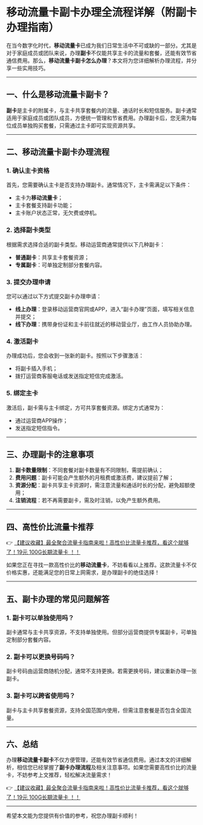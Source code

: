 # 移动流量卡副卡办理全流程详解（附副卡办理指南）

在当今数字化时代，**移动流量卡**已成为我们日常生活中不可或缺的一部分。尤其是对于家庭成员或团队来说，办理**副卡**不仅能共享主卡的流量和套餐，还能有效节省通信费用。那么，**移动流量卡副卡怎么办理**？本文将为您详细解析办理流程，并分享一些实用技巧。

---

## 一、什么是移动流量卡副卡？

**副卡**是主卡的附属卡，与主卡共享套餐内的流量、通话时长和短信服务。副卡通常适用于家庭成员或团队成员，方便统一管理和节省费用。办理副卡后，您无需为每位成员单独购买套餐，只需通过主卡即可实现资源共享。

---

## 二、移动流量卡副卡办理流程

### 1. 确认主卡资格
首先，您需要确认主卡是否支持办理副卡。通常情况下，主卡需满足以下条件：
- 主卡为**移动流量卡**；
- 主卡套餐支持副卡功能；
- 主卡账户状态正常，无欠费或停机。

### 2. 选择副卡类型
根据需求选择合适的副卡类型。移动运营商通常提供以下几种副卡：
- **普通副卡**：共享主卡套餐资源；
- **专属副卡**：可单独定制部分套餐内容。

### 3. 提交办理申请
您可以通过以下方式提交副卡办理申请：
- **线上办理**：登录移动运营商官网或APP，进入“副卡办理”页面，填写相关信息并提交；
- **线下办理**：携带身份证和主卡前往就近的移动营业厅，由工作人员协助办理。

### 4. 激活副卡
办理成功后，您会收到一张新的副卡。按照以下步骤激活：
- 将副卡插入手机；
- 拨打运营商客服电话或发送指定短信完成激活。

### 5. 绑定主卡
激活后，副卡需与主卡绑定，方可共享套餐资源。绑定方式通常为：
- 通过运营商APP操作；
- 发送指定短信指令。

---

## 三、办理副卡的注意事项

1. **副卡数量限制**：不同套餐对副卡数量有不同限制，需提前确认；
2. **费用问题**：副卡可能会产生额外的月租费或激活费，建议提前了解；
3. **资源分配**：副卡共享主卡资源时，需注意流量和通话时长的分配，避免超额使用；
4. **注销流程**：若不再需要副卡，需及时注销，以免产生额外费用。

---

## 四、高性价比流量卡推荐

👉 [【建议收藏】最全聚合流量卡指南来啦！高性价比流量卡推荐，看这个就够了！19元 100G长期流量卡 ！！](https://bit.ly/Liuliangka)

如果您正在寻找一款高性价比的**移动流量卡**，不妨看看以上推荐。这款流量卡不仅价格实惠，还能满足您的日常上网需求，是办理副卡的绝佳选择！

---

## 五、副卡办理的常见问题解答

### 1. 副卡可以单独使用吗？
副卡通常与主卡共享资源，不支持单独使用。但部分运营商提供专属副卡，可单独定制部分套餐内容。

### 2. 副卡可以更换号码吗？
副卡号码由运营商随机分配，通常不支持更换。若需更换号码，建议重新办理一张副卡。

### 3. 副卡可以跨省使用吗？
副卡与主卡共享套餐资源，支持全国范围内使用，但需注意套餐是否包含全国流量。

---

## 六、总结

办理**移动流量卡副卡**不仅方便管理，还能有效节省通信费用。通过本文的详细解析，相信您已经掌握了**副卡办理流程**及相关注意事项。如果您需要高性价比的流量卡，不妨参考上文推荐，轻松解决流量需求！

👉 [【建议收藏】最全聚合流量卡指南来啦！高性价比流量卡推荐，看这个就够了！19元 100G长期流量卡 ！！](https://bit.ly/Liuliangka)

---

希望本文能为您提供有价值的参考，祝您办理副卡顺利！